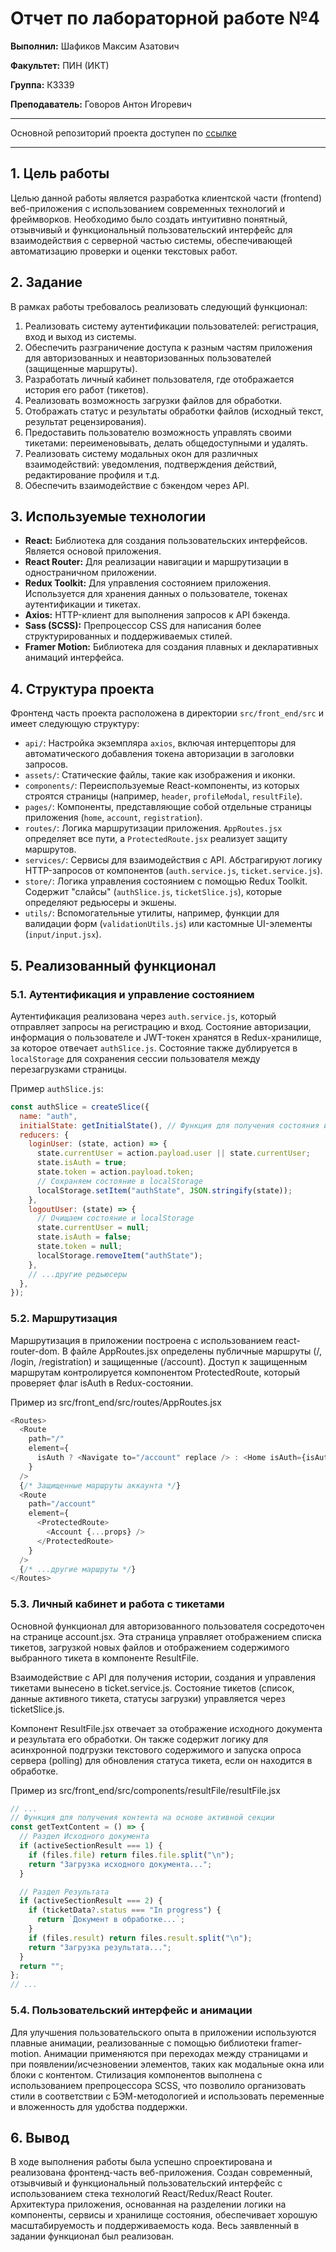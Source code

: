 # Отчет по лабораторной работе №4

**Выполнил:** Шафиков Максим Азатович 

**Факультет:** ПИН (ИКТ)

**Группа:** К3339  

**Преподаватель:** Говоров Антон Игоревич  

---

Основной репозиторий проекта доступен по [ссылке](https://github.com/aimclub/Edulytica/)

---

## 1. Цель работы

Целью данной работы является разработка клиентской части (frontend) веб-приложения с использованием современных технологий и фреймворков. Необходимо было создать интуитивно понятный, отзывчивый и функциональный пользовательский интерфейс для взаимодействия с серверной частью системы, обеспечивающей автоматизацию проверки и оценки текстовых работ.

## 2. Задание

В рамках работы требовалось реализовать следующий функционал:
1. Реализовать систему аутентификации пользователей: регистрация, вход и выход из системы.
2. Обеспечить разграничение доступа к разным частям приложения для авторизованных и неавторизованных пользователей (защищенные маршруты).
3. Разработать личный кабинет пользователя, где отображается история его работ (тикетов).
4. Реализовать возможность загрузки файлов для обработки.
5. Отображать статус и результаты обработки файлов (исходный текст, результат рецензирования).
6. Предоставить пользователю возможность управлять своими тикетами: переименовывать, делать общедоступными и удалять.
7. Реализовать систему модальных окон для различных взаимодействий: уведомления, подтверждения действий, редактирование профиля и т.д.
8. Обеспечить взаимодействие с бэкендом через API.

## 3. Используемые технологии

*   **React:** Библиотека для создания пользовательских интерфейсов. Является основой приложения.
*   **React Router:** Для реализации навигации и маршрутизации в одностраничном приложении.
*   **Redux Toolkit:** Для управления состоянием приложения. Используется для хранения данных о пользователе, токенах аутентификации и тикетах.
*   **Axios:** HTTP-клиент для выполнения запросов к API бэкенда.
*   **Sass (SCSS):** Препроцессор CSS для написания более структурированных и поддерживаемых стилей.
*   **Framer Motion:** Библиотека для создания плавных и декларативных анимаций интерфейса.

## 4. Структура проекта

Фронтенд часть проекта расположена в директории `src/front_end/src` и имеет следующую структуру:

*   `api/`: Настройка экземпляра `axios`, включая интерцепторы для автоматического добавления токена авторизации в заголовки запросов.
*   `assets/`: Статические файлы, такие как изображения и иконки.
*   `components/`: Переиспользуемые React-компоненты, из которых строятся страницы (например, `header`, `profileModal`, `resultFile`).
*   `pages/`: Компоненты, представляющие собой отдельные страницы приложения (`home`, `account`, `registration`).
*   `routes/`: Логика маршрутизации приложения. `AppRoutes.jsx` определяет все пути, а `ProtectedRoute.jsx` реализует защиту маршрутов.
*   `services/`: Сервисы для взаимодействия с API. Абстрагируют логику HTTP-запросов от компонентов (`auth.service.js`, `ticket.service.js`).
*   `store/`: Логика управления состоянием с помощью Redux Toolkit. Содержит "слайсы" (`authSlice.js`, `ticketSlice.js`), которые определяют редьюсеры и экшены.
*   `utils/`: Вспомогательные утилиты, например, функции для валидации форм (`validationUtils.js`) или кастомные UI-элементы (`input/input.jsx`).

## 5. Реализованный функционал

### 5.1. Аутентификация и управление состоянием

Аутентификация реализована через `auth.service.js`, который отправляет запросы на регистрацию и вход. Состояние авторизации, информация о пользователе и JWT-токен хранятся в Redux-хранилище, за которое отвечает `authSlice.js`. Состояние также дублируется в `localStorage` для сохранения сессии пользователя между перезагрузками страницы.

Пример `authSlice.js`:
```javascript
const authSlice = createSlice({
  name: "auth",
  initialState: getInitialState(), // Функция для получения состояния из localStorage
  reducers: {
    loginUser: (state, action) => {
      state.currentUser = action.payload.user || state.currentUser;
      state.isAuth = true;
      state.token = action.payload.token;
      // Сохраняем состояние в localStorage
      localStorage.setItem("authState", JSON.stringify(state));
    },
    logoutUser: (state) => {
      // Очищаем состояние и localStorage
      state.currentUser = null;
      state.isAuth = false;
      state.token = null;
      localStorage.removeItem("authState");
    },
    // ...другие редьюсеры
  },
});
```

### 5.2. Маршрутизация
Маршрутизация в приложении построена с использованием react-router-dom. В файле AppRoutes.jsx определены публичные маршруты (/, /login, /registration) и защищенные (/account). Доступ к защищенным маршрутам контролируется компонентом ProtectedRoute, который проверяет флаг isAuth в Redux-состоянии.

Пример из src/front_end/src/routes/AppRoutes.jsx
```javascript
<Routes>
  <Route
    path="/"
    element={
      isAuth ? <Navigate to="/account" replace /> : <Home isAuth={isAuth} />
    }
  />
  {/* Защищенные маршруты аккаунта */}
  <Route
    path="/account"
    element={
      <ProtectedRoute>
        <Account {...props} />
      </ProtectedRoute>
    }
  />
  {/* ...другие маршруты */}
</Routes>
```

### 5.3. Личный кабинет и работа с тикетами

Основной функционал для авторизованного пользователя сосредоточен на странице account.jsx. Эта страница управляет отображением списка тикетов, загрузкой новых файлов и отображением содержимого выбранного тикета в компоненте ResultFile.

Взаимодействие с API для получения истории, создания и управления тикетами вынесено в ticket.service.js. Состояние тикетов (список, данные активного тикета, статусы загрузки) управляется через ticketSlice.js.

Компонент ResultFile.jsx отвечает за отображение исходного документа и результата его обработки. Он также содержит логику для асинхронной подгрузки текстового содержимого и запуска опроса сервера (polling) для обновления статуса тикета, если он находится в обработке.

Пример из src/front_end/src/components/resultFile/resultFile.jsx
```javascript
// ...
// Функция для получения контента на основе активной секции
const getTextContent = () => {
  // Раздел Исходного документа
  if (activeSectionResult === 1) {
    if (files.file) return files.file.split("\n");
    return "Загрузка исходного документа...";
  }

  // Раздел Результата
  if (activeSectionResult === 2) {
    if (ticketData?.status === "In progress") {
      return `Документ в обработке...`;
    }
    if (files.result) return files.result.split("\n");
    return "Загрузка результата...";
  }
  return "";
};
// ...
```

### 5.4. Пользовательский интерфейс и анимации

Для улучшения пользовательского опыта в приложении используются плавные анимации, реализованные с помощью библиотеки framer-motion. Анимации применяются при переходах между страницами и при появлении/исчезновении элементов, таких как модальные окна или блоки с контентом. Стилизация компонентов выполнена с использованием препроцессора SCSS, что позволило организовать стили в соответствии с БЭМ-методологией и использовать переменные и вложенность для удобства поддержки.

## 6. Вывод

В ходе выполнения работы была успешно спроектирована и реализована фронтенд-часть веб-приложения. Создан современный, отзывчивый и функциональный пользовательский интерфейс с использованием стека технологий React/Redux/React Router. Архитектура приложения, основанная на разделении логики на компоненты, сервисы и хранилище состояния, обеспечивает хорошую масштабируемость и поддерживаемость кода. Весь заявленный в задании функционал был реализован.